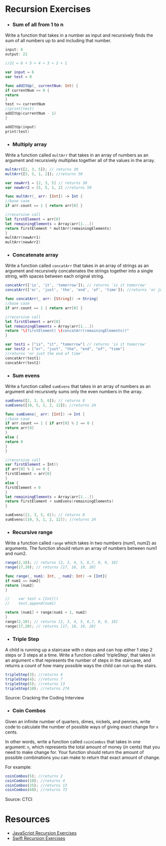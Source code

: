 # Recursion Exercises

- ### Sum of all from 1 to n

Write a function that takes in a number as input and recursively finds the sum of all numbers up to and including that number.

```js
input: 6
output: 21

//21 = 6 + 5 + 4 + 3 + 2 + 1
```
```swift
var input = 6
var test = 0

func addItUp(_ currentNum: Int) {
if currentNum <= 0 {
return
}
test += currentNum
//print(test)
addItUp(currentNum - 1)
}

addItUp(input)
print(test)
```

- ### Multiply array

Write a function called `multArr` that takes in an array of numbers as an argument and recursively multiplies together all of the values in the array.

```js
multArr([2, 3, 5]); // returns 30
multArr([5, 5, 1, 2]); //returns 50
```
```swift
var newArr1 = [2, 3, 5] // returns 30
var newArr2 = [5, 5, 1, 2] //returns 50

func multArr(_ arr: [Int]) -> Int {
//base case
if arr.count == 1 { return arr[0] }

//recursive call
let firstElement = arr[0]
let remainingElements = Array(arr[1...])
return firstElement * multArr(remainingElements)
}
multArr(newArr1)
multArr(newArr2)
```

- ### Concatenate array

Write a function called `concatArr` that takes in an array of strings as an argument and recursively concatenates the strings together into a single string, with spaces between each original string.

```js
concatArr(['is', 'it', 'tomorrow']); // returns 'is it tomorrow'
concatArr(['or', 'just', 'the', 'end', 'of', 'time']); //returns 'or just the end of time'
```
```swift
func concatArr(_ arr: [String]) -> String{
//base case
if arr.count == 1 { return arr[0] }

//recursive call
let firstElement = arr[0]
let remainingElements = Array(arr[1...])
return "\(firstElement) \(concatArr(remainingElements))"
}

var test1 = ["is", "it", "tomorrow"] // returns 'is it tomorrow'
var test2 = ["or", "just", "the", "end", "of", "time"]
//returns 'or just the end of time'
concatArr(test1)
concatArr(test2)
```

- ### Sum evens

Write a function called `sumEvens` that takes in an array of numbers as an argument and recursively sums only the even numbers in the array.

```js
sumEvens([2, 3, 5, 6]); // returns 8
sumEvens([10, 5, 1, 2, 12]); //returns 24
```
```swift
func sumEvens(_ arr: [Int]) -> Int {
//base case
if arr.count == 1 { if arr[0] % 2 == 0 {
return arr[0]
}
else {
return 0
}
}

//recursive call
var firstElement = Int()
if arr[0] % 2 == 0 {
firstElement = arr[0]
}
else {
firstElement = 0
}
let remainingElements = Array(arr[1...])
return firstElement + sumEvens(remainingElements)
}

sumEvens([2, 3, 5, 6]); // returns 8
sumEvens([10, 5, 1, 2, 12]); //returns 24
```


- ### Recursive range

Write a function called `range` which takes in two numbers (num1, num2) as arguments. The function should return an array of numbers between num1 and num2.

```js
range(2,10); // returns [2, 3, 4, 5, 6,7, 8, 9, 10]
range(17,20); // returns [17, 18, 19, 20]
```
```swift
func range(_ num1: Int, _ num2: Int) -> [Int]{
if num1 == num2{
return [num2]
}

//    var test = [Int]()
//    test.append(num1)

return [num1] + range(num1 + 1, num2)
}
range(2,10); // returns [2, 3, 4, 5, 6,7, 8, 9, 10]
range(17,20); // returns [17, 18, 19, 20]
```


- ### Triple Step

A child is running up a staircase with n steps and can hop either 1 step 2 steps or 3 steps at a time. Write a function called 'tripleStep', that takes in an argument `n` that represents the number of steps in the staircase, and returns a count of how many possible ways the child can run up the stairs.

```js
tripleStep(3); //returns 4
tripleStep(4); //returns 7
tripleStep(5); //returns 13
tripleStep(10); //returns 274
```

Source: Cracking the Coding Interview

- ### Coin Combos

Given an infinite number of quarters, dimes, nickels, and pennies, write code to calculate the number of possible ways of giving exact change for `n` cents.

In other words, write a function called `coinCombos` that takes in one argument: `n`, which represents the total amount of money (in cents) that you need to make change for. Your function should return the amount of possible combinations you can make to return that exact amount of change.

For example:
```js
coinCombos(5); //returns 2
coinCombos(10); //returns 4
coinCombos(25); //returns 13
coinCombos(60); //returns 73
```

Source: CTCI

# Resources
- [JavaScript Recursion Exercises](http://www.w3resource.com/javascript-exercises/javascript-recursion-functions-exercises.php)
- [Swift Recursion Exercises](https://www.weheartswift.com/recursion/)
